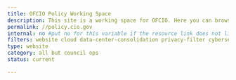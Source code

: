 ```yaml
---
title: OFCIO Policy Working Space
description: This site is a working space for OFCIO. Here you can browse draft policies and provide feedback. You can also browse finalized policies and resources for agencies and the public.
permalink: //policy.cio.gov
internal: no #put no for this variable if the resource link does not live on CIO.gov
filters: website cloud data-center-consolidation privacy-filter cybersecurity accessibility shared-services fitara it-spending modernization current
type: website
category: all but council ops
status: current

---
```

